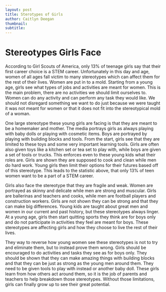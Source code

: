 ```yaml
---
layout: post
title: Sterotypes of Girls
author: Caitlyn Deegan
thumbnail:
subtitle:
---
```

# Stereotypes Girls Face

According to Girl Scouts of America, only 13% of teenage girls say that their first career choice is a STEM career.  Unfortunately in this day and age, women of all ages fall victim to many stereotypes which can affect them for the rest of their lives.  Women are put in to a mold.  Starting from a young age, girls see what types of jobs and activities are meant for women.  This is the main problem, there are no activities we should limit ourselves to.  Women can do any activity and can perform any task they would like.  We should not disregard something we want to do just because we were taught it was not meant for women or that it does not fit into the stereotypical mold of a woman.

One large stereotype these young girls are facing is that they are meant to be a homemaker and mother.  The media portrays girls as always playing with baby dolls or playing with cosmetic items.  Boys are portrayed by playing with building blocks and tools.  From the start, girls see that they are limited to these toys and some very important learning tools.  Girls are often also given toys like a kitchen set or tea set to play with, while boys are given a set of tools or trucks.  This enforces even to these young kids what their roles are.  Girls are shown they are supposed to cook and clean while men do hard work.  Young girls then limit their options for their futures based off of this stereotype.  This leads to the statistic above, that only 13% of teen women want to be a part of a STEM career.

Girls also face the stereotype that they are fragile and weak.  Women are portrayed as skinny and delicate while men are strong and muscular.  Girls are ballerinas and teachers and cooks, while men are football players and construction workers.  Girls are not shown they can be strong and that they can make big differences.  Young kids are taught about great men and women in our current and past history, but these stereotypes always linger.  At a young age, girls then start quitting sports they think are for boys only and do not participate in activities they feel are meant for boys.  These stereotypes are affecting girls and how they choose to live the rest of their lives.

They way to reverse how young women see these stereotypes is not to try and eliminate them, but to instead prove them wrong.  Girls should be encouraged to do activities and tasks they see as for boys only.  They should be shown that they can make amazing things with building blocks and that they can be just as strong as the young men around them.  They need to be given tools to play with instead or another baby doll.  These girls learn from how others act around them, so it is the job of parents and teachers to help breakdown those stereotypes.  Without those limitations, girls can finally grow up to see their great potential.
